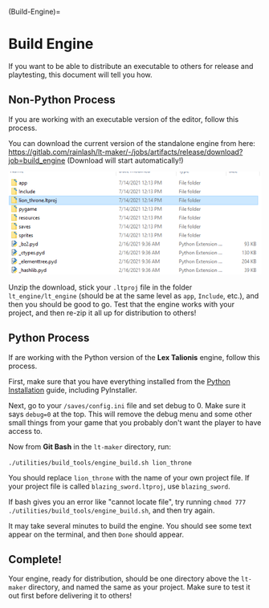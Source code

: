 (Build-Engine)=
# Build Engine

If you want to be able to distribute an executable to others for release and playtesting, this document will tell you how.

## Non-Python Process

If you are working with an executable version of the editor, follow this process. 

You can download the current version of the standalone engine from here: https://gitlab.com/rainlash/lt-maker/-/jobs/artifacts/release/download?job=build_engine (Download will start automatically!)

![GenericEngineProject](images/GenericEngineProject.png)

Unzip the download, stick your `.ltproj` file in the folder `lt_engine/lt_engine` (should be at the same level as `app`, `Include`, etc.), and then you should be good to go. Test that the engine works with your project, and then re-zip it all up for distribution to others!

## Python Process

If are working with the Python version of the **Lex Talionis** engine, follow this process.

First, make sure that you have everything installed from the [Python Installation](PyInstall) guide, including PyInstaller.

Next, go to your `/saves/config.ini` file and set debug to 0. Make sure it says `debug=0` at the top. This will remove the debug menu and some other small things from your game that you probably don't want the player to have access to.

Now from **Git Bash** in the `lt-maker` directory, run:

`./utilities/build_tools/engine_build.sh lion_throne`

You should replace `lion_throne` with the name of your own project file. If your project file is called `blazing_sword.ltproj`, use `blazing_sword`.

If bash gives you an error like "cannot locate file", try running `chmod 777 ./utilities/build_tools/engine_build.sh`, and then try again.

It may take several minutes to build the engine. You should see some text appear on the terminal, and then `Done` should appear.

## Complete!

Your engine, ready for distribution, should be one directory above the `lt-maker` directory, and named the same as your project. Make sure to test it out first before delivering it to others!
